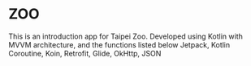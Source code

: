 # ZOO
This is an introduction app for Taipei Zoo.  Developed using Kotlin with MVVM architecture, and the functions listed below Jetpack, Kotlin Coroutine, Koin, Retrofit, Glide, OkHttp, JSON
